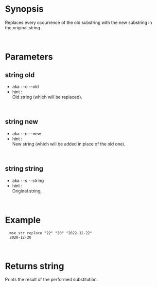 # Synopsis

Replaces every occurrence of the old substring with the new substring in the 
original string.



&nbsp;

# Parameters

## string old

- aka       : -o --old
- hint      :  
  Old string (which will be replaced).

&nbsp;


## string new

- aka       : -n --new
- hint      :  
  New string (which will be added in place of the old one).

&nbsp;


## string string

- aka       : -s --string
- hint      :  
  Original string.

&nbsp;



# Example

``` shell
  mse_str_replace "22" "20" "2022-12-22"
  2020-12-20
```


&nbsp;

# Returns string

Prints the result of the performed substitution.